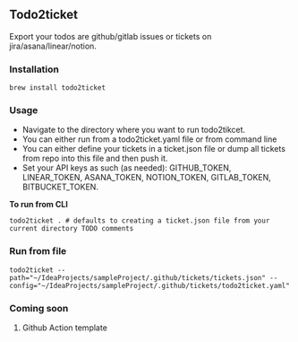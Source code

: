 ## Todo2ticket

Export your todos are github/gitlab issues or tickets on jira/asana/linear/notion.

### Installation

```
brew install todo2ticket
```

### Usage

- Navigate to the directory where you want to run todo2tikcet.
- You can either run from a todo2ticket.yaml file or from command line
- You can either define your tickets in a ticket.json file or dump all tickets from repo into this file and then push it.
- Set your API keys as such (as needed): GITHUB_TOKEN, LINEAR_TOKEN, ASANA_TOKEN, NOTION_TOKEN, GITLAB_TOKEN, BITBUCKET_TOKEN.

**To run from CLI**

```
todo2ticket . # defaults to creating a ticket.json file from your current directory TODO comments
```

### Run from file
```
todo2ticket --path="~/IdeaProjects/sampleProject/.github/tickets/tickets.json" --config="~/IdeaProjects/sampleProject/.github/tickets/todo2ticket.yaml"
```

### Coming soon

1. Github Action template